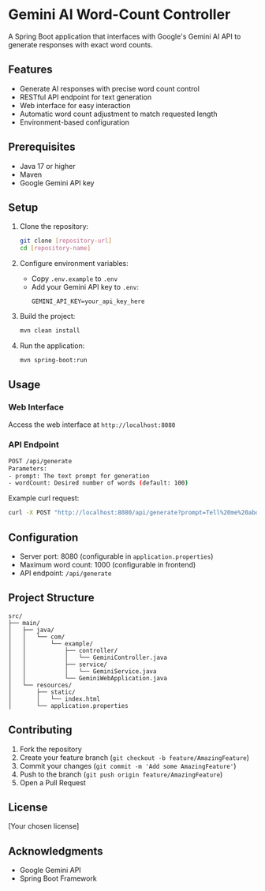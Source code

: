# Gemini AI Word-Count Controller

A Spring Boot application that interfaces with Google's Gemini AI API to generate responses with exact word counts.

## Features

- Generate AI responses with precise word count control
- RESTful API endpoint for text generation
- Web interface for easy interaction
- Automatic word count adjustment to match requested length
- Environment-based configuration

## Prerequisites

- Java 17 or higher
- Maven
- Google Gemini API key

## Setup

1. Clone the repository:
   ```bash
   git clone [repository-url]
   cd [repository-name]
   ```

2. Configure environment variables:
   - Copy `.env.example` to `.env`
   - Add your Gemini API key to `.env`:
     ```
     GEMINI_API_KEY=your_api_key_here
     ```

3. Build the project:
   ```bash
   mvn clean install
   ```

4. Run the application:
   ```bash
   mvn spring-boot:run
   ```

## Usage

### Web Interface

Access the web interface at `http://localhost:8080`

### API Endpoint

```bash
POST /api/generate
Parameters:
- prompt: The text prompt for generation
- wordCount: Desired number of words (default: 100)
```

Example curl request:
```bash
curl -X POST "http://localhost:8080/api/generate?prompt=Tell%20me%20about%20AI&wordCount=50"
```

## Configuration

- Server port: 8080 (configurable in `application.properties`)
- Maximum word count: 1000 (configurable in frontend)
- API endpoint: `/api/generate`

## Project Structure

```
src/
├── main/
│   ├── java/
│   │   └── com/
│   │       └── example/
│   │           ├── controller/
│   │           │   └── GeminiController.java
│   │           ├── service/
│   │           │   └── GeminiService.java
│   │           └── GeminiWebApplication.java
│   └── resources/
│       ├── static/
│       │   └── index.html
│       └── application.properties
```

## Contributing

1. Fork the repository
2. Create your feature branch (`git checkout -b feature/AmazingFeature`)
3. Commit your changes (`git commit -m 'Add some AmazingFeature'`)
4. Push to the branch (`git push origin feature/AmazingFeature`)
5. Open a Pull Request

## License

[Your chosen license]

## Acknowledgments

- Google Gemini API
- Spring Boot Framework
